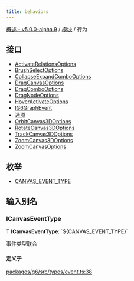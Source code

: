```yaml
---
title: behaviors
---
```


[概述 - v5.0.0-alpha.9](../README.zh.md) / [模块](../modules.zh.md) / 行为 

 ## 接口 

 - [ActivateRelationsOptions](../interfaces/behaviors/ActivateRelationsOptions.zh.md) 
 - [BrushSelectOptions](../interfaces/behaviors/BrushSelectOptions.zh.md) 
 - [CollapseExpandComboOptions](../interfaces/behaviors/CollapseExpandComboOptions.zh.md) 
 - [DragCanvasOptions](../interfaces/behaviors/DragCanvasOptions.zh.md) 
 - [DragComboOptions](../interfaces/behaviors/DragComboOptions.zh.md) 
 - [DragNodeOptions](../interfaces/behaviors/DragNodeOptions.zh.md) 
 - [HoverActivateOptions](../interfaces/behaviors/HoverActivateOptions.zh.md) 
 - [IG6GraphEvent](../interfaces/behaviors/IG6GraphEvent.zh.md) 
 - [选项](../interfaces/behaviors/Options.zh.md) 
 - [OrbitCanvas3DOptions](../interfaces/behaviors/OrbitCanvas3DOptions.zh.md) 
 - [RotateCanvas3DOptions](../interfaces/behaviors/RotateCanvas3DOptions.zh.md) 
 - [TrackCanvas3DOptions](../interfaces/behaviors/TrackCanvas3DOptions.zh.md) 
 - [ZoomCanvas3DOptions](../interfaces/behaviors/ZoomCanvas3DOptions.zh.md) 
 - [ZoomCanvasOptions](../interfaces/behaviors/ZoomCanvasOptions.zh.md) 

 ## 枚举 

 - [CANVAS\_EVENT\_TYPE](../enums/behaviors/CANVAS_EVENT_TYPE.zh.md) 

 ## 输入别名 

 ### ICanvasEventType 

 Ƭ **ICanvasEventType**: \`${CANVAS\_EVENT\_TYPE}\` 

 事件类型联合 

 #### 定义于 

 [packages/g6/src/types/event.ts:38](https://github.com/antvis/G6/blob/f03c826ec6/packages/g6/src/types/event.ts#L38)